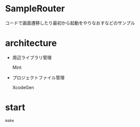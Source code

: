 # SampleRouter
コードで画面遷移したり最初から起動をやりなおすなどのサンプル


# architecture

- 周辺ライブラリ管理

  Mint

- プロジェクトファイル管理

  XcodeGen


# start

```
make
```
